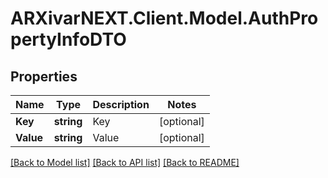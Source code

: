 # ARXivarNEXT.Client.Model.AuthPropertyInfoDTO
## Properties

Name | Type | Description | Notes
------------ | ------------- | ------------- | -------------
**Key** | **string** | Key | [optional] 
**Value** | **string** | Value | [optional] 

[[Back to Model list]](../README.md#documentation-for-models) [[Back to API list]](../README.md#documentation-for-api-endpoints) [[Back to README]](../README.md)

